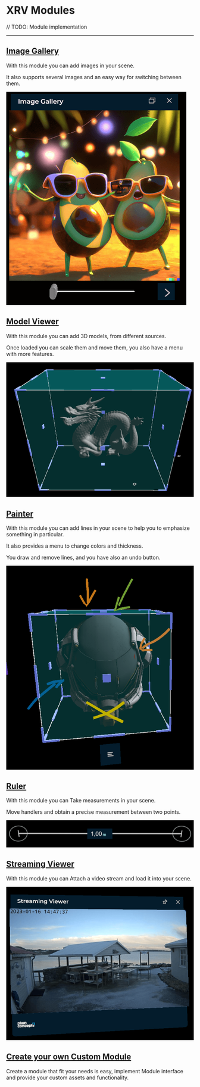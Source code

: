 # XRV Modules

// TODO: Module implementation

---

## [Image Gallery](imageGallery/index.md)

With this module you can add images in your scene.

It also supports several images and an easy way for switching between them.

![Image gallery sample](imageGallery/images/snapshot.png)

## [Model Viewer](modelViewer/index.md)

With this module you can add 3D models, from different sources.

Once loaded you can scale them and move them, you also have a menu with more features.

![Image gallery sample](modelViewer/images/snapshot2.png)

## [Painter](painter/index.md)

With this module you can add lines in your scene to help you to emphasize something in particular.

It also provides a menu to change colors and thickness.

You draw and remove lines, and you have also an undo button.

![Image gallery sample](painter/images/snapshot2.png)

## [Ruler](ruler/index.md)

With this module you can Take measurements in your scene.

Move handlers and obtain a precise measurement between two points.

![Image gallery sample](ruler/images/snapshot.png)

## [Streaming Viewer](streamingviewer/index.md)

With this module you can Attach a video stream and load it into your scene.

![Image gallery sample](streamingviewer/images/snapshot.png)

## [Create your own Custom Module](customModule/index.md)

Create a module that fit your needs is easy, implement Module interface and provide your custom assets and functionality.
